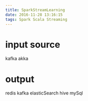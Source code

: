 ```yaml
---
title: SparkStreamLearning
date: 2016-11-28 13:16:15
tags: Spark Scala Streaming
---
```

# input source 
kafka 
akka
# output 
redis
kafka
elasticSearch
hive
mySql
